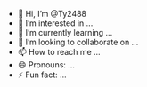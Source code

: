 - 👋 Hi, I’m @Ty2488
- 👀 I’m interested in ...
- 🌱 I’m currently learning ...
- 💞️ I’m looking to collaborate on ...
- 📫 How to reach me ...
- 😄 Pronouns: ...
- ⚡ Fun fact: ...

<!---
Ty2488/Ty2488 is a ✨ special ✨ repository because its `README.md` (this file) appears on your GitHub profile.
You can click the Preview link to take a look at your changes.
--->
